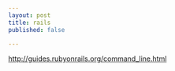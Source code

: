 ```yaml
---
layout: post
title: rails
published: false

---
```

http://guides.rubyonrails.org/command_line.html
